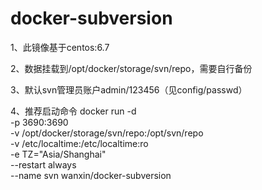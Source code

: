 # docker-subversion

1、此镜像基于centos:6.7

2、数据挂载到/opt/docker/storage/svn/repo，需要自行备份

3、默认svn管理员账户admin/123456（见config/passwd）

4、推荐启动命令
docker run -d \
-p 3690:3690 \
-v /opt/docker/storage/svn/repo:/opt/svn/repo \
-v /etc/localtime:/etc/localtime:ro \
-e TZ="Asia/Shanghai" \
--restart always \
--name svn wanxin/docker-subversion